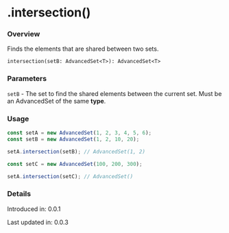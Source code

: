 # .intersection()

### Overview

Finds the elements that are shared between two sets.

`intersection(setB: AdvancedSet<T>): AdvancedSet<T>`

### Parameters

`setB` - The set to find the shared elements between the current set. Must be an AdvancedSet of the same **type**.

### Usage

```js
const setA = new AdvancedSet(1, 2, 3, 4, 5, 6);
const setB = new AdvancedSet(1, 2, 10, 20);

setA.intersection(setB); // AdvancedSet(1, 2)

const setC = new AdvancedSet(100, 200, 300);

setA.intersection(setC); // AdvancedSet()
```

### Details

Introduced in: 0.0.1

Last updated in: 0.0.3
